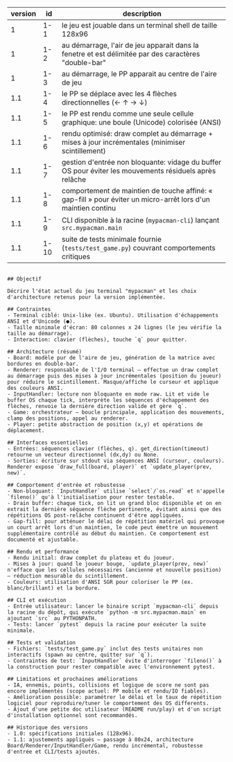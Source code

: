 | version | id | description |
|---------|----|-------------|
| 1 | 1-1 | le jeu est jouable dans un terminal shell de taille 128x96 |
| 1 | 1-2 | au démarrage, l'air de jeu apparait dans la fenetre et est délimitée par des caractères "double-bar" |
| 1 | 1-3 | au démarrage, le PP apparait au centre de l'aire de jeu |
| 1.1 | 1-4 | le PP se déplace avec les 4 flèches directionnelles (← ↑ → ↓) |
| 1.1 | 1-5 | le PP est rendu comme une seule cellule graphique: une boule (Unicode) colorisée (ANSI) |
| 1.1 | 1-6 | rendu optimisé: draw complet au démarrage + mises à jour incrémentales (minimiser scintillement) |
| 1.1 | 1-7 | gestion d'entrée non bloquante: vidage du buffer OS pour éviter les mouvements résiduels après relâche |
| 1.1 | 1-8 | comportement de maintien de touche affiné: « gap-fill » pour éviter un micro-arrêt lors d'un maintien continu |
| 1.1 | 1-9 | CLI disponible à la racine (`mypacman-cli`) lançant `src.mypacman.main` |
| 1.1 | 1-10 | suite de tests minimale fournie (`tests/test_game.py`) couvrant comportements critiques |

```

## Objectif

Décrire l'état actuel du jeu terminal "mypacman" et les choix d'architecture retenus pour la version implémentée.

## Contraintes
- Terminal ciblé: Unix-like (ex. Ubuntu). Utilisation d'échappements ANSI et d'Unicode (●). 
- Taille minimale d'écran: 80 colonnes x 24 lignes (le jeu vérifie la taille au démarrage).
- Interaction: clavier (flèches), touche `q` pour quitter.

## Architecture (résumé)
- Board: modèle pur de l'aire de jeu, génération de la matrice avec bordures en double-bar.
- Renderer: responsable de l'I/O terminal — effectue un draw complet au démarrage puis des mises à jour incrémentales (position du joueur) pour réduire le scintillement. Masque/affiche le curseur et applique des couleurs ANSI.
- InputHandler: lecture non bloquante en mode raw. Lit et vide le buffer OS chaque tick, interprète les séquences d'échappement des flèches, renvoie la dernière direction valide et gère `q`.
- Game: orchestrateur — boucle principale, application des mouvements, clamp des positions, appel au renderer.
- Player: petite abstraction de position (x,y) et opérations de déplacement.

## Interfaces essentielles
- Entrées: séquences clavier (flèches, q). get_direction(timeout) retourne un vecteur directionnel (dx,dy) ou None.
- Sorties: écriture sur stdout via séquences ANSI (curseur, couleurs). Renderer expose `draw_full(board, player)` et `update_player(prev, new)`.

## Comportement d'entrée et robustesse
- Non-bloquant: `InputHandler` utilise `select`/`os.read` et n'appelle `fileno()` qu'à l'initialisation pour rester testable.
- Drain buffer: chaque tick, on lit un grand bloc disponible et on en extrait la dernière séquence flèche pertinente, évitant ainsi que des répétitions OS post-relâche continuent d'être appliquées.
- Gap-fill: pour atténuer le délai de répétition matériel qui provoque un court arrêt lors d'un maintien, le code peut émettre un mouvement supplémentaire contrôlé au début du maintien. Ce comportement est documenté et ajustable.

## Rendu et performance
- Rendu initial: draw complet du plateau et du joueur.
- Mises à jour: quand le joueur bouge, `update_player(prev, new)` n'efface que les cellules nécessaires (ancienne et nouvelle position) — réduction mesurable du scintillement.
- Couleurs: utilisation d'ANSI SGR pour coloriser le PP (ex. blanc/brillant) et la bordure.

## CLI et exécution
- Entrée utilisateur: lancer le binaire script `mypacman-cli` depuis la racine du dépôt, qui exécute `python -m src.mypacman.main` en ajoutant `src` au PYTHONPATH.
- Tests: lancer `pytest` depuis la racine pour exécuter la suite minimale.

## Tests et validation
- Fichiers: `tests/test_game.py` inclut des tests unitaires non interactifs (spawn au centre, quitter sur `q`).
- Contraintes de test: `InputHandler` évite d'interroger `fileno()` à la construction pour rester compatible avec l'environnement pytest.

## Limitations et prochaines améliorations
- IA, ennemis, points, collisions et logique de score ne sont pas encore implémentés (scope actuel: PP mobile et rendu/IO fiables).
- Amélioration possible: paramétrer le délai et le taux de répétition logiciel pour reproduire/tuner le comportement des OS differents.
- Ajout d'une petite doc utilisateur (README run/play) et d'un script d'installation optionnel sont recommandés.

## Historique des versions
- 1.0: spécifications initiales (128x96).
- 1.1: ajustements appliqués — passage à 80x24, architecture Board/Renderer/InputHandler/Game, rendu incrémental, robustesse d'entrée et CLI/tests ajoutés.

